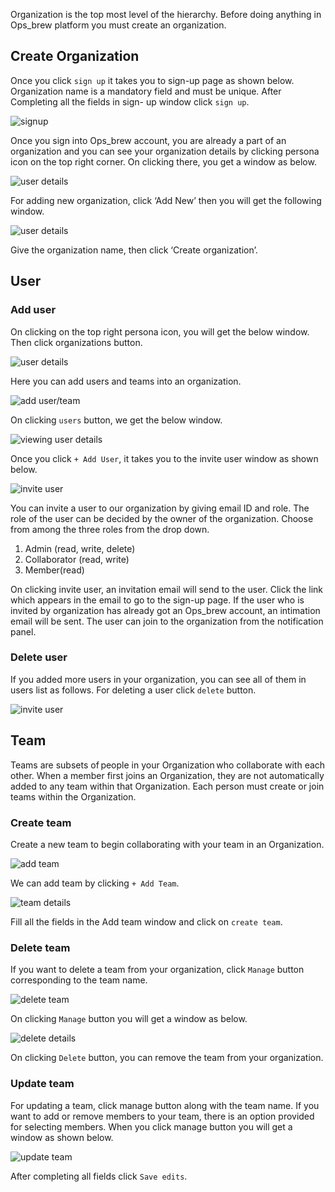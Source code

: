Organization is the top most level of the hierarchy. Before doing anything in Ops_brew platform you must create an organization.

## Create Organization

Once you click `sign up` it takes you to sign-up page as shown below.  Organization name is a mandatory field and must be unique. After Completing all the fields in sign- up window click `sign up`.

![signup](_assets/sign_up.png)

Once you sign into Ops_brew account, you are already a part of an organization and you can see your organization details by clicking persona icon on the top right corner. On clicking there, you get a window as below.

![user details](_assets/user_details.png)

For adding new organization, click ‘Add New’ then you will get the following window. 

![user details](_assets/add-org1.png)

Give the organization name, then click ‘Create organization’.  

## User

### Add user

On clicking on the top right persona icon, you will get the below window. Then click organizations button.

![user details](_assets/user_details.png)

Here you can add users and teams into an organization.

![add user/team](_assets/add_team.png)

On clicking `users` button, we get the below window.

![viewing user details](_assets//add-user2.png)

Once you click `+ Add User`, it takes you to the invite user window as shown below. 

![invite user](_assets/invite-user3.png)

You can invite a user to our organization by giving email ID and role. The role of the user can be decided by the owner of the organization. Choose from among the three roles from the drop down. 

   1. Admin (read, write, delete)   
   2. Collaborator (read, write) 
   3. Member(read) 

On clicking invite user, an invitation email will send to the user. Click the link which appears in the email to go to the sign-up page. If the user who is invited by organization has already got an Ops_brew account, an intimation email will be sent. The user can join to the organization from the notification panel.

### Delete user 

If you added more users in your organization, you can see all of them in users list as follows. For deleting a user click `delete` button.  

![invite user](_assets/delete-user4.png)

## Team

Teams are subsets of people in your Organization who collaborate with each other. When a member first joins an Organization, they are not automatically added to any team within that Organization. Each person must create or join teams within the Organization. 

### Create team 

Create a new team to begin collaborating with your team in an Organization. 

![add team](_assets/create-team5.png)

We can add team by clicking `+ Add Team`. 

![team details](_assets/add-team6.png)

Fill all the fields in the Add team window and click on `create team`.

### Delete team 

If you want to delete a team from your organization, click `Manage` button corresponding to the team name. 

![delete team](_assets/delete-team7.png)

On clicking `Manage` button you will get a window as below. 

![delete details](_assets/delete-team-manage8.png)

On clicking `Delete` button, you can remove the team from your organization. 

### Update team 

For updating a team, click manage button along with the team name. If you want to add or remove members to your team, there is an option provided for selecting members. When you click manage button you will get a window as shown below. 

![update team](_assets//update-team9.png)

After completing all fields click `Save edits`.
